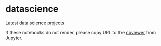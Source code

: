 # datascience
Latest data science projects  

If these notebooks do not render, please copy URL to the [nbviewer](https://nbviewer.org/) from Jupyter.
